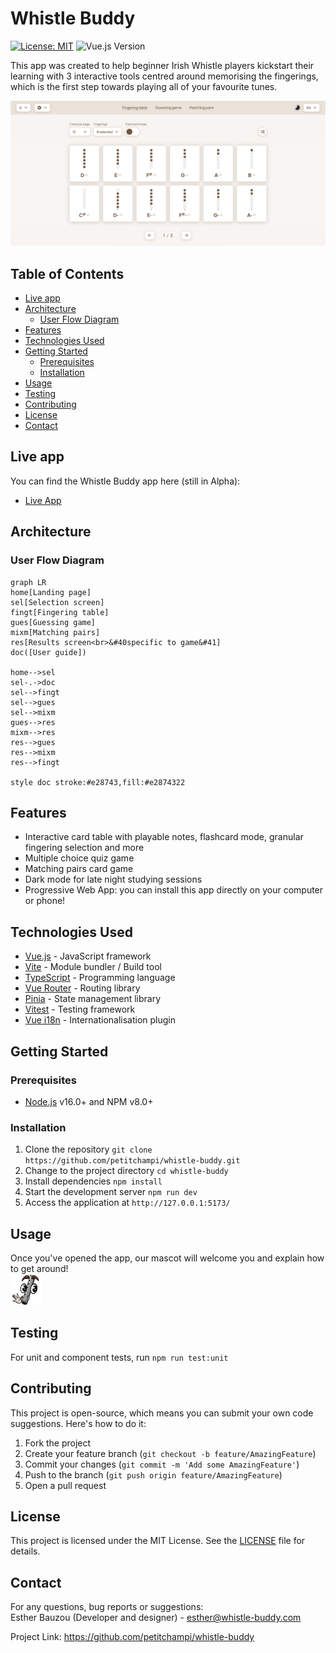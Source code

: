 # Whistle Buddy

[![License: MIT](https://img.shields.io/badge/License-MIT-yellow.svg)](https://opensource.org/licenses/MIT) ![Vue.js Version](https://img.shields.io/badge/vue.js-3.x-brightgreen.svg)

This app was created to help beginner Irish Whistle players kickstart their learning with 3 interactive tools centred around memorising the fingerings, which is the first step towards playing all of your favourite tunes.

![Project Screenshot](./public/wb-screenshot.png)

## Table of Contents
- [Live app](#live-app)
- [Architecture](#architecture)
  - [User Flow Diagram](#user-flow-diagram)
- [Features](#features)
- [Technologies Used](#technologies-used)
- [Getting Started](#getting-started)
  - [Prerequisites](#prerequisites)
  - [Installation](#installation)
- [Usage](#usage)
- [Testing](#testing)
- [Contributing](#contributing)
- [License](#license)
- [Contact](#contact)

## Live app

You can find the Whistle Buddy app here (still in Alpha):

- [Live App](http://whistle-buddy.com)

## Architecture

### User Flow Diagram
```mermaid
graph LR
home[Landing page]
sel[Selection screen]
fingt[Fingering table]
gues[Guessing game]
mixm[Matching pairs]
res[Results screen<br>&#40specific to game&#41]
doc([User guide])

home-->sel
sel-.->doc
sel-->fingt
sel-->gues
sel-->mixm
gues-->res
mixm-->res
res-->gues
res-->mixm
res-->fingt

style doc stroke:#e28743,fill:#e2874322
```

## Features

- Interactive card table with playable notes, flashcard mode, granular fingering selection and more
- Multiple choice quiz game
- Matching pairs card game
- Dark mode for late night studying sessions
- Progressive Web App: you can install this app directly on your computer or phone!

## Technologies Used

- [Vue.js](https://vuejs.org/) - JavaScript framework
- [Vite](https://vitejs.dev/) - Module bundler / Build tool
- [TypeScript](https://www.typescriptlang.org/) - Programming language
- [Vue Router](https://router.vuejs.org/) - Routing library
- [Pinia](https://pinia.vuejs.org/) - State management library
- [Vitest](https://vitest.dev/) - Testing framework
- [Vue i18n](https://kazupon.github.io/vue-i18n/) - Internationalisation plugin

## Getting Started

### Prerequisites

- [Node.js](https://nodejs.org/) v16.0+ and NPM v8.0+

### Installation

1. Clone the repository
`git clone https://github.com/petitchampi/whistle-buddy.git`
2. Change to the project directory
`cd whistle-buddy`
3. Install dependencies
`npm install`
4. Start the development server
`npm run dev`
5. Access the application at `http://127.0.0.1:5173/`

## Usage

Once you've opened the app, our mascot will welcome you and explain how to get around!
<br>
<img src="./public/pwa-192x192.png" width="50">

## Testing

For unit and component tests, run `npm run test:unit`

## Contributing

This project is open-source, which means you can submit your own code suggestions. Here's how to do it:

1. Fork the project
2. Create your feature branch (`git checkout -b feature/AmazingFeature`)
3. Commit your changes (`git commit -m 'Add some AmazingFeature'`)
4. Push to the branch (`git push origin feature/AmazingFeature`)
5. Open a pull request

## License

This project is licensed under the MIT License. See the [LICENSE](LICENSE) file for details.

## Contact

For any questions, bug reports or suggestions:  
Esther Bauzou (Developer and designer) - esther@whistle-buddy.com

Project Link: https://github.com/petitchampi/whistle-buddy